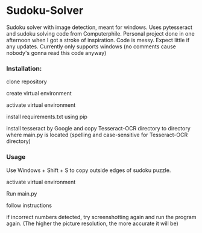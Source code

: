 # Sudoku-Solver

Sudoku solver with image detection, meant for windows. Uses pytesseract and sudoku solving code from Computerphile.
Personal project done in one afternoon when I got a stroke of inspiration. Code is messy. Expect little if any updates.
Currently only supports windows
(no comments cause nobody's gonna read this code anyway)

### Installation:

clone repository

create virtual environment

activate virtual environment

install requirements.txt using pip

install tesseract by Google and copy Tesseract-OCR directory to directory where main.py is located (spelling and case-sensitive for Tesseract-OCR directory)

### Usage

Use Windows + Shift + S to copy outside edges of sudoku puzzle.

activate virtual environment

Run main.py

follow instructions

if incorrect numbers detected, try screenshotting again and run the program again. (The higher the picture resolution, the more accurate it will be)


